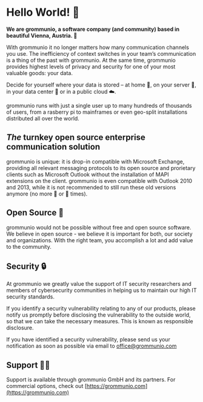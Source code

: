 # Hello World! 👋

**We are grommunio, a software company (and community) based in beautiful Vienna, Austria. :ferris_wheel:**

With grommunio it no longer matters how many communication channels you use. The inefficiency of context switches in your team’s communication is a thing of the past with grommunio. At the same time, grommunio provides highest levels of privacy and security for one of your most valuable goods: your data.

Decide for yourself where your data is stored – at home :house_with_garden:, on your server :office:, in your data center :night_with_stars: or in a public cloud :cloud:.

grommunio runs with just a single user up to many hundreds of thousands of users, from a rasberry pi to mainframes or even geo-split installations distributed all over the world.

## _The_ turnkey open source enterprise communication solution

grommunio is unique: it is drop-in compatible with Microsoft Exchange, providing all relevant messaging protocols to its open source and prorietary clients such as Microsoft Outlook without the installation of MAPI extensions on the client. grommunio is even compatible with Outlook 2010 and 2013, while it is not recommended to still run these old versions anymore (no more :paperclip: or :vhs: times).

## Open Source :penguin:

grommunio would not be possible without free and open source software. We believe in open source - we believe it is important for both, our society and organizations. With the right team, you accomplish a lot and add value to the community.

## Security :lock:
At grommunio we greatly value the support of IT security researchers and members of cybersecurity communities in helping us to maintain our high IT security standards.

If you identify a security vulnerability relating to any of our products, please notify us promptly before disclosing the vulnerability to the outside world, so that we can take the necessary measures. This is known as responsible disclosure.

If you have identified a security vulnerability, please send us your notification as soon as possible via email to [office@grommunio.com](mailto:offica@grommunio.com)

## Support :mechanic:

Support is available through grommunio GmbH and its partners. For commercial options, check out [https://grommunio.com](https://grommunio.com)

